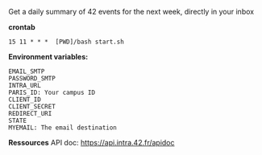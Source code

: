 Get a daily summary of 42 events for the next week, directly in your inbox

**crontab**
```shell
15 11 * * *  [PWD]/bash start.sh
```

**Environment variables:**


```shell
EMAIL_SMTP
PASSWORD_SMTP
INTRA_URL
PARIS_ID: Your campus ID
CLIENT_ID
CLIENT_SECRET
REDIRECT_URI
STATE
MYEMAIL: The email destination
```

**Ressources**
API doc: https://api.intra.42.fr/apidoc
